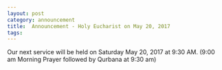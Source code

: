 ```yaml
---
layout: post
category: announcement
title:  Announcement - Holy Eucharist on May 20, 2017
tags:
---
```


<style>
.resize {width:100%; height:auto;}
</style>    

<div class="wrapper">
	Our next service will be held on Saturday May 20, 2017 at 9:30 AM.
  (9:00 am Morning Prayer followed by Qurbana at 9:30 am)
</div>
